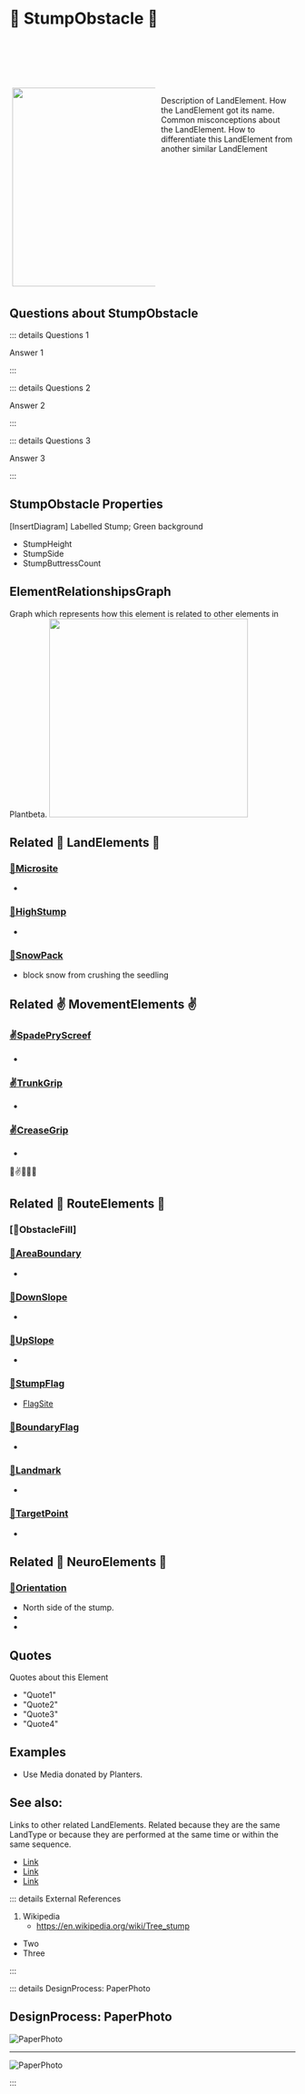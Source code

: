 # 🌲 StumpObstacle 🌲

<div style="display: flex; width: %100; margin-top: 100px;">
    <div style="margin: 5px; width: 50%">
        <img height="350" width="350" src="/LandPhoto.png"/>
    </div>
    <div style="margin: 5px; width: 50%">
        <p >Description of LandElement. How the LandElement got its name. Common misconceptions about the LandElement. How to differentiate this LandElement from another similar LandElement</p>
    </div>
</div>

## Questions about StumpObstacle

::: details Questions 1

Answer 1

:::

::: details Questions 2

Answer 2

:::

::: details Questions 3

Answer 3

:::

## StumpObstacle Properties

[InsertDiagram] Labelled Stump; Green background  

- StumpHeight
- StumpSide
- StumpButtressCount




## ElementRelationshipsGraph

Graph which represents how this element is related to other elements in Plantbeta.
<img height="350" width="350" src="/DirectedGraph_UndirectedGraph.png"/>

## Related 🌲 LandElements  🌲

### [🌲Microsite]()

- 

### [🌲HighStump]()

- 

### [🌲SnowPack]() 

- block snow from crushing the seedling


## Related ✌ MovementElements ✌

### [✌SpadePryScreef]()

- 

### [✌TrunkGrip]()

- 

### [✌CreaseGrip]()

- 


👣✌🌲🧠💬
## Related 👣 RouteElements 👣

### [👣ObstacleFill]

### [👣AreaBoundary]()

- 

### [👣DownSlope]()

- 

### [👣UpSlope]()

- 

### [👣StumpFlag]()

- [FlagSite]()

### [👣BoundaryFlag]() 

- 

### [👣Landmark]() 

- 

### [👣TargetPoint]()

- 


## Related 🧠 NeuroElements 🧠

### [🧠Orientation]() 
- North side of the stump. 
- 
- 

## Quotes

Quotes about this Element

- "Quote1"
- "Quote2"
- "Quote3"
- "Quote4"

## Examples

- Use Media donated by Planters. 

## See also:

Links to other related LandElements. Related because they are the same LandType or because they are performed at the same time or within the same sequence. 

- [Link]()
- [Link]()
- [Link]()

::: details External References

1. Wikipedia
    - https://en.wikipedia.org/wiki/Tree_stump
- Two
- Three

:::



::: details DesignProcess: PaperPhoto

## DesignProcess: PaperPhoto

![PaperPhoto](/Paper_BetaQuote.jpg)

---

![PaperPhoto](/Paper_BetaQuote2.jpg)

:::